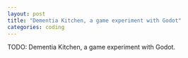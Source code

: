 ```yaml
---
layout: post
title: "Dementia Kitchen, a game experiment with Godot"
categories: coding
---
```

TODO: Dementia Kitchen, a game experiment with Godot.